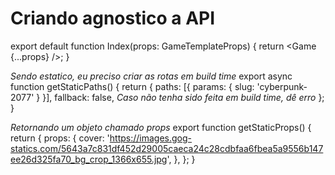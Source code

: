 # Criando agnostico a API

export default function Index(props: GameTemplateProps) {
  return <Game {...props} />;
}

*Sendo estatico, eu preciso criar as rotas em build time*
export async function getStaticPaths() {
  return {
    paths: [{ params: { slug: 'cyberpunk-2077' } }],
    fallback: false, *Caso não tenha sido feita em build time, dê erro*
  };
}

*Retornando um objeto chamado props*
export function getStaticProps() {
  return {
    props: {
      cover:
        'https://images.gog-statics.com/5643a7c831df452d29005caeca24c28cdbfaa6fbea5a9556b147ee26d325fa70_bg_crop_1366x655.jpg',
    },
  };
}